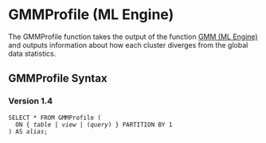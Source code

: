 <html><head></head><body><div class="nested0" aria-labelledby="ariaid-title1" topicindex="1" topicid="edr1508194035653" id="edr1508194035653"><h1 class="title topictitle1" id="ariaid-title1">GMMProfile (ML Engine)</h1><div class="body conbody">
<p class="p">The GMMProfile function takes the output of the function <a href="zgv1558460260471.md#mwd1507666023473">GMM (ML Engine)</a> and outputs information about how each cluster diverges from the global data statistics.</p></div><div class="topic reference nested1" aria-labelledby="ariaid-title2" topicindex="2" topicid="yde1507734769997" xml:lang="en-us" lang="en-us" id="yde1507734769997">
<h2 class="title topictitle2" id="ariaid-title2">GMMProfile Syntax</h2><div class="body refbody"><div class="section" id="yde1507734769997__section_N1000E_N1000C_N10001">
<h3 class="title sectiontitle">Version <span>1.4</span></h3><pre class="pre codeblock" xml:space="preserve"><code>SELECT * FROM GMMProfile (
  <span>ON { <var class="keyword varname">table</var> | <var class="keyword varname">view</var> | (<var class="keyword varname">query</var>) }</span> PARTITION BY 1
) AS <var class="keyword varname">alias</var>;</code></pre></div></div></div></div></body></html>
